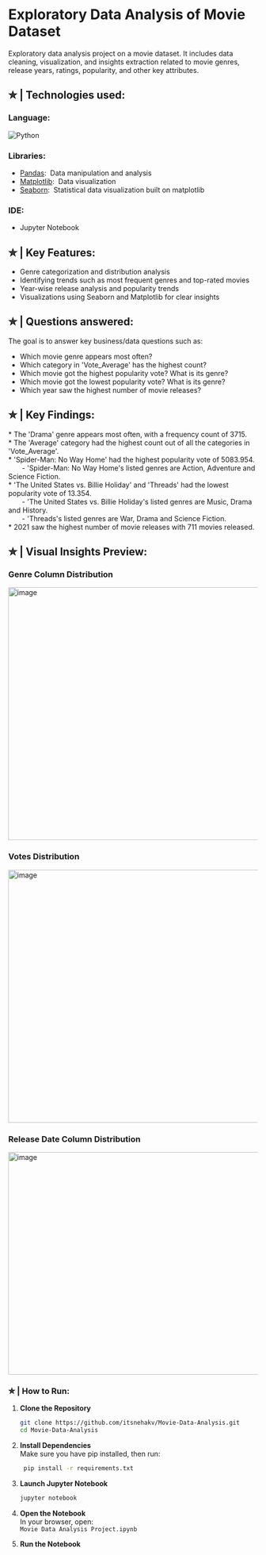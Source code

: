 # Exploratory Data Analysis of Movie Dataset
Exploratory data analysis project on a movie dataset. It includes data cleaning, visualization, and insights extraction related to movie genres, release years, ratings, popularity, and other key attributes.

## ✮ | Technologies used:<br>
### Language:<br>
![Python](https://img.shields.io/badge/python-3670A0?style=for-the-badge&logo=python&logoColor=ffdd54)
<br>
### Libraries:<br>
* [Pandas](https://pandas.pydata.org/):  &nbsp;Data manipulation and analysis<br>
* [Matplotlib](https://matplotlib.org/): &nbsp;Data visualization<br>
* [Seaborn](https://seaborn.pydata.org/): &nbsp;Statistical data visualization built on matplotlib<br>
### IDE:<br>
* Jupyter Notebook<br>

## ✮ | Key Features:<br>
* Genre categorization and distribution analysis<br>
* Identifying trends such as most frequent genres and top-rated movies<br>
* Year-wise release analysis and popularity trends<br>
* Visualizations using Seaborn and Matplotlib for clear insights<br>

## ✮ | Questions answered:<br>
The goal is to answer key business/data questions such as:

* Which movie genre appears most often?
* Which category in 'Vote_Average' has the highest count?
* Which movie got the highest popularity vote? What is its genre?
* Which movie got the lowest popularity vote? What is its genre?
* Which year saw the highest number of movie releases?

## ✮ | Key Findings: <br>
<p>* The 'Drama' genre appears most often, with a frequency count of 3715. <br>
* The 'Average' category had the highest count out of all the categories in 'Vote_Average'.<br>
* 'Spider-Man: No Way Home' had the highest popularity vote of 5083.954.<br>
    &nbsp;&nbsp;&nbsp;&nbsp;&nbsp;&nbsp;&nbsp;- 'Spider-Man: No Way Home's listed genres are Action, Adventure and Science Fiction.<br>
* 'The United States vs. Billie Holiday' and 'Threads' had the lowest popularity vote of 13.354.<br>
  &nbsp;&nbsp;&nbsp;&nbsp;&nbsp;&nbsp;&nbsp;-  'The United States vs. Billie Holiday's listed genres are Music, Drama and History.<br>
   &nbsp;&nbsp;&nbsp;&nbsp;&nbsp;&nbsp;&nbsp;-  'Threads's listed genres are War, Drama and Science Fiction.<br>
* 2021 saw the highest number of movie releases with 711 movies released.<br>
</p>

## ✮ | Visual Insights Preview:
### Genre Column Distribution
<img width="506" height="510" alt="image" src="https://github.com/user-attachments/assets/2be3c6ed-44b4-4662-af85-ce5b57496850" />


### Votes Distribution
<img width="506" height="510" alt="image" src="https://github.com/user-attachments/assets/39857f26-dcb7-47a7-9ce1-51ba307cefe3" />

### Release Date Column Distribution
<img width="574" height="449" alt="image" src="https://github.com/user-attachments/assets/ebeedced-3cd1-487c-a281-ea596da75dcd" />

### ✮ | How to Run:<br>

1. **Clone the Repository**
   ```bash
   git clone https://github.com/itsnehakv/Movie-Data-Analysis.git
   cd Movie-Data-Analysis

2. **Install Dependencies**<br>
Make sure you have pip installed, then run:<br>
   ```bash
    pip install -r requirements.txt
3. **Launch Jupyter Notebook**<br>
    ```bash
    jupyter notebook
4. **Open the Notebook**<br>
In your browser, open:<br>
`Movie Data Analysis Project.ipynb`<br>

5. **Run the Notebook**

